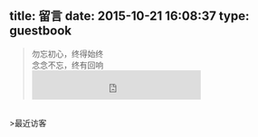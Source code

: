 title: 留言
date: 2015-10-21 16:08:37
type: guestbook
---
<blockquote class="blockquote-center">勿忘初心，终得始终 <br/> 念念不忘，终有回响 <br/> <iframe frameborder="no" border="0" marginwidth="0" marginheight="0" width=298 height=52 src="http://music.163.com/outchain/player?type=2&id=32507038&auto=1&height=32"></iframe></blockquote>
<br/>
>最近访客

<div class="ds-recent-visitors" data-num-items="50" data-avatar-size="42" id="ds-recent-visitors"></div>